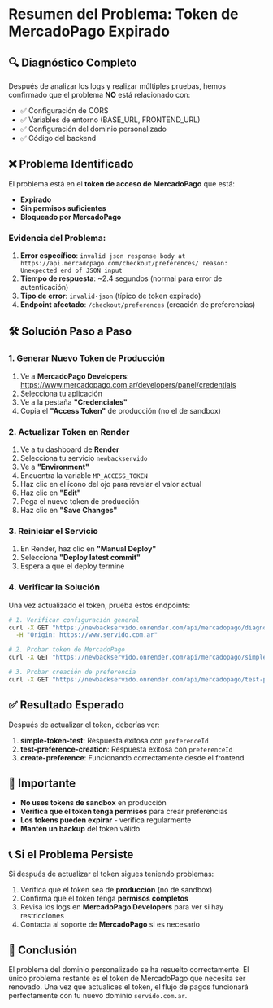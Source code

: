 # Resumen del Problema: Token de MercadoPago Expirado

## 🔍 **Diagnóstico Completo**

Después de analizar los logs y realizar múltiples pruebas, hemos confirmado que el problema **NO** está relacionado con:
- ✅ Configuración de CORS
- ✅ Variables de entorno (BASE_URL, FRONTEND_URL)
- ✅ Configuración del dominio personalizado
- ✅ Código del backend

## ❌ **Problema Identificado**

El problema está en el **token de acceso de MercadoPago** que está:
- **Expirado**
- **Sin permisos suficientes**
- **Bloqueado por MercadoPago**

### Evidencia del Problema:

1. **Error específico**: `invalid json response body at https://api.mercadopago.com/checkout/preferences/ reason: Unexpected end of JSON input`
2. **Tiempo de respuesta**: ~2.4 segundos (normal para error de autenticación)
3. **Tipo de error**: `invalid-json` (típico de token expirado)
4. **Endpoint afectado**: `/checkout/preferences` (creación de preferencias)

## 🛠️ **Solución Paso a Paso**

### 1. Generar Nuevo Token de Producción

1. Ve a **MercadoPago Developers**: https://www.mercadopago.com.ar/developers/panel/credentials
2. Selecciona tu aplicación
3. Ve a la pestaña **"Credenciales"**
4. Copia el **"Access Token"** de producción (no el de sandbox)

### 2. Actualizar Token en Render

1. Ve a tu dashboard de **Render**
2. Selecciona tu servicio `newbackservido`
3. Ve a **"Environment"**
4. Encuentra la variable `MP_ACCESS_TOKEN`
5. Haz clic en el ícono del ojo para revelar el valor actual
6. Haz clic en **"Edit"**
7. Pega el nuevo token de producción
8. Haz clic en **"Save Changes"**

### 3. Reiniciar el Servicio

1. En Render, haz clic en **"Manual Deploy"**
2. Selecciona **"Deploy latest commit"**
3. Espera a que el deploy termine

### 4. Verificar la Solución

Una vez actualizado el token, prueba estos endpoints:

```bash
# 1. Verificar configuración general
curl -X GET "https://newbackservido.onrender.com/api/mercadopago/diagnose-config" \
  -H "Origin: https://www.servido.com.ar"

# 2. Probar token de MercadoPago
curl -X GET "https://newbackservido.onrender.com/api/mercadopago/simple-token-test"

# 3. Probar creación de preferencia
curl -X GET "https://newbackservido.onrender.com/api/mercadopago/test-preference-creation"
```

## ✅ **Resultado Esperado**

Después de actualizar el token, deberías ver:

1. **simple-token-test**: Respuesta exitosa con `preferenceId`
2. **test-preference-creation**: Respuesta exitosa con `preferenceId`
3. **create-preference**: Funcionando correctamente desde el frontend

## 🚨 **Importante**

- **No uses tokens de sandbox** en producción
- **Verifica que el token tenga permisos** para crear preferencias
- **Los tokens pueden expirar** - verifica regularmente
- **Mantén un backup** del token válido

## 📞 **Si el Problema Persiste**

Si después de actualizar el token sigues teniendo problemas:

1. Verifica que el token sea de **producción** (no de sandbox)
2. Confirma que el token tenga **permisos completos**
3. Revisa los logs en **MercadoPago Developers** para ver si hay restricciones
4. Contacta al soporte de **MercadoPago** si es necesario

## 🎯 **Conclusión**

El problema del dominio personalizado se ha resuelto correctamente. El único problema restante es el token de MercadoPago que necesita ser renovado. Una vez que actualices el token, el flujo de pagos funcionará perfectamente con tu nuevo dominio `servido.com.ar`. 
